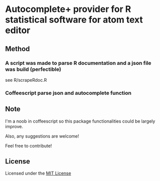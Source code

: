 # Autocomplete+ provider for R statistical software for atom text editor

## Method

### A script was made to parse R documentation and a json file was build (perfectible)
see R/scrapeRdoc.R

### Coffeescript parse json and autocomplete function


## Note
I'm a noob in coffeescript so this package functionalities could be largely improve.

Also, any suggestions are welcome!

Feel free to contribute!

## License
Licensed under the [MIT License](https://raw.githubusercontent.com/guillaumechaumet/autocomplete-R/master/LICENSE)
